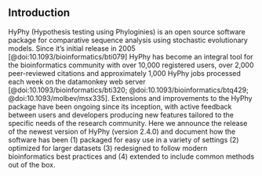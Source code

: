 ## Introduction

HyPhy (Hypothesis testing using Phyloginies) is an open source software package for comparative sequence analysis using stochastic evolutionary models. 
Since it’s initial release in 2005 [@doi:10.1093/bioinformatics/bti079] HyPhy has become an integral tool for the bioinformatics community with over 10,000 registered users, over 2,000 peer-reviewed citations and approximately 1,000 HyPhy jobs processed each week on the datamonkey web server [@doi:10.1093/bioinformatics/bti320; @doi:10.1093/bioinformatics/btq429; @doi:10.1093/molbev/msx335]. 
Extensions and improvements to the HyPhy package have been ongoing since its inception, with active feedback between users and developers producing new features tailored to the specific needs of the research community. 
Here we announce the release of the newest version of HyPhy (version 2.4.0) and document how the software has been (1) packaged for easy use in a variety of settings (2) optimized for larger datasets (3) redesigned to follow modern bioinformatics best practices and (4) extended to include common methods out of the box.